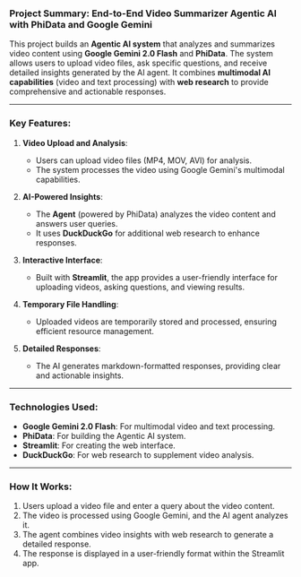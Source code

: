 
### **Project Summary: End-to-End Video Summarizer Agentic AI with PhiData and Google Gemini**

This project builds an **Agentic AI system** that analyzes and summarizes video content using **Google Gemini 2.0 Flash** and **PhiData**. The system allows users to upload video files, ask specific questions, and receive detailed insights generated by the AI agent. It combines **multimodal AI capabilities** (video and text processing) with **web research** to provide comprehensive and actionable responses.

---

### **Key Features**:
1. **Video Upload and Analysis**:
   - Users can upload video files (MP4, MOV, AVI) for analysis.
   - The system processes the video using Google Gemini's multimodal capabilities.

2. **AI-Powered Insights**:
   - The **Agent** (powered by PhiData) analyzes the video content and answers user queries.
   - It uses **DuckDuckGo** for additional web research to enhance responses.

3. **Interactive Interface**:
   - Built with **Streamlit**, the app provides a user-friendly interface for uploading videos, asking questions, and viewing results.

4. **Temporary File Handling**:
   - Uploaded videos are temporarily stored and processed, ensuring efficient resource management.

5. **Detailed Responses**:
   - The AI generates markdown-formatted responses, providing clear and actionable insights.

---

### **Technologies Used**:
- **Google Gemini 2.0 Flash**: For multimodal video and text processing.
- **PhiData**: For building the Agentic AI system.
- **Streamlit**: For creating the web interface.
- **DuckDuckGo**: For web research to supplement video analysis.

---

### **How It Works**:
1. Users upload a video file and enter a query about the video content.
2. The video is processed using Google Gemini, and the AI agent analyzes it.
3. The agent combines video insights with web research to generate a detailed response.
4. The response is displayed in a user-friendly format within the Streamlit app.



